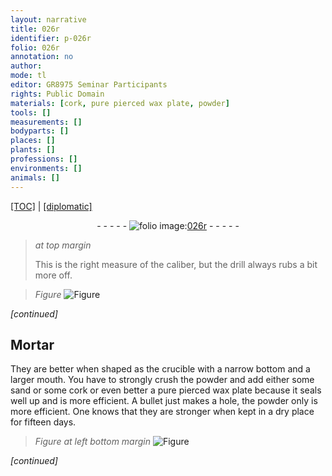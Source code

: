 ```yaml
---
layout: narrative
title: 026r
identifier: p-026r
folio: 026r
annotation: no
author:
mode: tl
editor: GR8975 Seminar Participants
rights: Public Domain
materials: [cork, pure pierced wax plate, powder]
tools: []
measurements: []
bodyparts: []
places: []
plants: []
professions: []
environments: []
animals: []
---
```


<p><a href="{{ site.baseurl }}/translation/">[TOC]</a> | <a href="{{ site.baseurl }}/texts/p-026r_tc/">[diplomatic]</a></p><div class="folio" align="center">- - - - - <a href="http://gallica.bnf.fr/ark:/12148/btv1b10500001g/f57.item" target="_blank"><img src="https://cu-mkp.github.io/2017-workshop-edition/assets/photo-icon.png" alt="folio image: " style="display:inline-block; margin-bottom:-3px;"/>026r</a> - - - - - </div>  
  
> *at top margin*
> 
> 
>   This is the right measure of the caliber, but the drill always rubs a bit more off.
 
> *Figure*
> <a href="https://drive.google.com/open?id=0B9-oNrvWdlO5SHVaaE9oQjRySlE" target="_blank"><img src="https://cu-mkp.github.io/GR8975-edition/assets/photo-icon.png" alt="Figure" style="display:inline-block; margin-bottom:-3px;"/></a>
 
*[continued]*
 
 
  

## Mortar

 
They are better when shaped as the crucible with a narrow bottom and a larger mouth. You have to strongly crush the powder and add either some sand or some <span class="m">cork</span> or even better a <span class="m">pure pierced wax plate</span> because it seals well up and is more efficient. A bullet just makes a hole, the <span class="m">powder</span> only is more efficient. One knows that they are stronger when kept in a dry place for fifteen days.
 
> *Figure*
> *at left bottom margin*
> <a href="https://drive.google.com/open?id=0B9-oNrvWdlO5UGxoanZwVEw2akE" target="_blank"><img src="https://cu-mkp.github.io/GR8975-edition/assets/photo-icon.png" alt="Figure" style="display:inline-block; margin-bottom:-3px;"/></a>
 
*[continued]*
 
